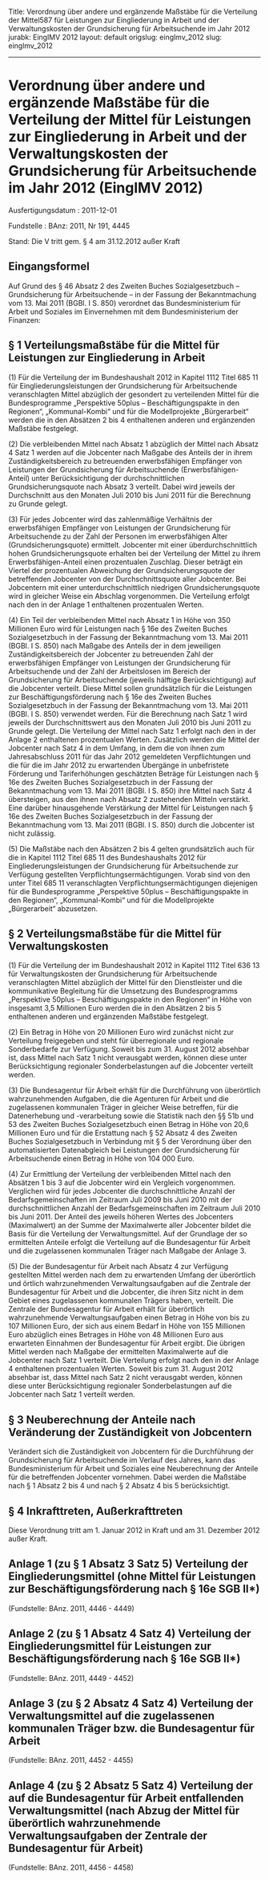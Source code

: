 Title: Verordnung über andere und ergänzende Maßstäbe für die Verteilung der Mittel587
  für Leistungen zur Eingliederung in Arbeit und der Verwaltungskosten der Grundsicherung
  für Arbeitsuchende im Jahr 2012
jurabk: EinglMV 2012
layout: default
origslug: einglmv_2012
slug: einglmv_2012

---

# Verordnung über andere und ergänzende Maßstäbe für die Verteilung der Mittel für Leistungen zur Eingliederung in Arbeit und der Verwaltungskosten der Grundsicherung für Arbeitsuchende im Jahr 2012 (EinglMV 2012)

Ausfertigungsdatum
:   2011-12-01

Fundstelle
:   BAnz: 2011, Nr 191, 4445

Stand: Die V tritt gem. § 4 am 31.12.2012 außer Kraft

## Eingangsformel

Auf Grund des § 46 Absatz 2 des Zweiten Buches Sozialgesetzbuch –
Grundsicherung für Arbeitsuchende – in der Fassung der Bekanntmachung
vom 13. Mai 2011 (BGBl. I S. 850) verordnet das Bundesministerium für
Arbeit und Soziales im Einvernehmen mit dem Bundesministerium der
Finanzen:


## § 1 Verteilungsmaßstäbe für die Mittel für Leistungen zur Eingliederung in Arbeit

(1) Für die Verteilung der im Bundeshaushalt 2012 in Kapitel 1112
Titel 685 11 für Eingliederungsleistungen der Grundsicherung für
Arbeitsuchende veranschlagten Mittel abzüglich der gesondert zu
verteilenden Mittel für die Bundesprogramme „Perspektive 50plus –
Beschäftigungspakte in den Regionen“, „Kommunal-Kombi“ und für die
Modellprojekte „Bürgerarbeit“ werden die in den Absätzen 2 bis 4
enthaltenen anderen und ergänzenden Maßstäbe festgelegt.

(2) Die verbleibenden Mittel nach Absatz 1 abzüglich der Mittel nach
Absatz 4 Satz 1 werden auf die Jobcenter nach Maßgabe des Anteils der
in ihrem Zuständigkeitsbereich zu betreuenden erwerbsfähigen Empfänger
von Leistungen der Grundsicherung für Arbeitsuchende (Erwerbsfähigen-
Anteil) unter Berücksichtigung der durchschnittlichen
Grundsicherungsquote nach Absatz 3 verteilt. Dabei wird jeweils der
Durchschnitt aus den Monaten Juli 2010 bis Juni 2011 für die
Berechnung zu Grunde gelegt.

(3) Für jedes Jobcenter wird das zahlenmäßige Verhältnis der
erwerbsfähigen Empfänger von Leistungen der Grundsicherung für
Arbeitsuchende zu der Zahl der Personen im erwerbsfähigen Alter
(Grundsicherungsquote) ermittelt. Jobcenter mit einer
überdurchschnittlich hohen Grundsicherungsquote erhalten bei der
Verteilung der Mittel zu ihrem Erwerbsfähigen-Anteil einen
prozentualen Zuschlag. Dieser beträgt ein Viertel der prozentualen
Abweichung der Grundsicherungsquote der betreffenden Jobcenter von der
Durchschnittsquote aller Jobcenter. Bei Jobcentern mit einer
unterdurchschnittlich niedrigen Grundsicherungsquote wird in gleicher
Weise ein Abschlag vorgenommen. Die Verteilung erfolgt nach den in der
Anlage 1 enthaltenen prozentualen Werten.

(4) Ein Teil der verbleibenden Mittel nach Absatz 1 in Höhe von 350
Millionen Euro wird für Leistungen nach § 16e des Zweiten Buches
Sozialgesetzbuch in der Fassung der Bekanntmachung vom 13. Mai 2011
(BGBl. I S. 850) nach Maßgabe des Anteils der in dem jeweiligen
Zuständigkeitsbereich der Jobcenter zu betreuenden Zahl der
erwerbsfähigen Empfänger von Leistungen der Grundsicherung für
Arbeitsuchende und der Zahl der Arbeitslosen im Bereich der
Grundsicherung für Arbeitsuchende (jeweils hälftige Berücksichtigung)
auf die Jobcenter verteilt. Diese Mittel sollen grundsätzlich für die
Leistungen zur Beschäftigungsförderung nach § 16e des Zweiten Buches
Sozialgesetzbuch in der Fassung der Bekanntmachung vom 13. Mai 2011
(BGBl. I S. 850) verwendet werden. Für die Berechnung nach Satz 1 wird
jeweils der Durchschnittswert aus den Monaten Juli 2010 bis Juni 2011
zu Grunde gelegt. Die Verteilung der Mittel nach Satz 1 erfolgt nach
den in der Anlage 2 enthaltenen prozentualen Werten. Zusätzlich werden
die Mittel der Jobcenter nach Satz 4 in dem Umfang, in dem die von
ihnen zum Jahresabschluss 2011 für das Jahr 2012 gemeldeten
Verpflichtungen und die für die im Jahr 2012 zu erwartenden Übergänge
in unbefristete Förderung und Tariferhöhungen geschätzten Beträge für
Leistungen nach § 16e des Zweiten Buches Sozialgesetzbuch in der
Fassung der Bekanntmachung vom 13. Mai 2011 (BGBl. I S. 850) ihre
Mittel nach Satz 4 übersteigen, aus den ihnen nach Absatz 2
zustehenden Mitteln verstärkt. Eine darüber hinausgehende Verstärkung
der Mittel für Leistungen nach § 16e des Zweiten Buches
Sozialgesetzbuch in der Fassung der Bekanntmachung vom 13. Mai 2011
(BGBl. I S. 850) durch die Jobcenter ist nicht zulässig.

(5) Die Maßstäbe nach den Absätzen 2 bis 4 gelten grundsätzlich auch
für die in Kapitel 1112 Titel 685 11 des Bundeshaushalts 2012 für
Eingliederungsleistungen der Grundsicherung für Arbeitsuchende zur
Verfügung gestellten Verpflichtungsermächtigungen. Vorab sind von den
unter Titel 685 11 veranschlagten Verpflichtungsermächtigungen
diejenigen für die Bundesprogramme „Perspektive 50plus –
Beschäftigungspakte in den Regionen“, „Kommunal-Kombi“ und für die
Modellprojekte „Bürgerarbeit“ abzusetzen.


## § 2 Verteilungsmaßstäbe für die Mittel für Verwaltungskosten

(1) Für die Verteilung der im Bundeshaushalt 2012 in Kapitel 1112
Titel 636 13 für Verwaltungskosten der Grundsicherung für
Arbeitsuchende veranschlagten Mittel abzüglich der Mittel für den
Dienstleister und die kommunikative Begleitung für die Umsetzung des
Bundesprogramms „Perspektive 50plus – Beschäftigungspakte in den
Regionen“ in Höhe von insgesamt 3,5 Millionen Euro werden die in den
Absätzen 2 bis 5 enthaltenen anderen und ergänzenden Maßstäbe
festgelegt.

(2) Ein Betrag in Höhe von 20 Millionen Euro wird zunächst nicht zur
Verteilung freigegeben und steht für überregionale und regionale
Sonderbedarfe zur Verfügung. Soweit bis zum 31. August 2012 absehbar
ist, dass Mittel nach Satz 1 nicht verausgabt werden, können diese
unter Berücksichtigung regionaler Sonderbelastungen auf die Jobcenter
verteilt werden.

(3) Die Bundesagentur für Arbeit erhält für die Durchführung von
überörtlich wahrzunehmenden Aufgaben, die die Agenturen für Arbeit und
die zugelassenen kommunalen Träger in gleicher Weise betreffen, für
die Datenerhebung und -verarbeitung sowie die Statistik nach den §§
51b und 53 des Zweiten Buches Sozialgesetzbuch einen Betrag in Höhe
von 20,6 Millionen Euro und für die Erstattung nach § 52 Absatz 4 des
Zweiten Buches Sozialgesetzbuch in Verbindung mit § 5 der Verordnung
über den automatisierten Datenabgleich bei Leistungen der
Grundsicherung für Arbeitsuchende einen Betrag in Höhe von 104 000
Euro.

(4) Zur Ermittlung der Verteilung der verbleibenden Mittel nach den
Absätzen 1 bis 3 auf die Jobcenter wird ein Vergleich vorgenommen.
Verglichen wird für jedes Jobcenter die durchschnittliche Anzahl der
Bedarfsgemeinschaften im Zeitraum Juli 2009 bis Juni 2010 mit der
durchschnittlichen Anzahl der Bedarfsgemeinschaften im Zeitraum Juli
2010 bis Juni 2011. Der Anteil des jeweils höheren Wertes des
Jobcenters (Maximalwert) an der Summe der Maximalwerte aller Jobcenter
bildet die Basis für die Verteilung der Verwaltungsmittel. Auf der
Grundlage der so ermittelten Anteile erfolgt die Verteilung auf die
Bundesagentur für Arbeit und die zugelassenen kommunalen Träger nach
Maßgabe der Anlage 3.

(5) Die der Bundesagentur für Arbeit nach Absatz 4 zur Verfügung
gestellten Mittel werden nach dem zu erwartenden Umfang der
überörtlich und örtlich wahrzunehmenden Verwaltungsaufgaben auf die
Zentrale der Bundesagentur für Arbeit und die Jobcenter, die ihren
Sitz nicht in dem Gebiet eines zugelassenen kommunalen Trägers haben,
verteilt. Die Zentrale der Bundesagentur für Arbeit erhält für
überörtlich wahrzunehmende Verwaltungsaufgaben einen Betrag in Höhe
von bis zu 107 Millionen Euro, der sich aus einem Bedarf in Höhe von
155 Millionen Euro abzüglich eines Betrages in Höhe von 48 Millionen
Euro aus erwarteten Einnahmen der Bundesagentur für Arbeit ergibt. Die
übrigen Mittel werden nach Maßgabe der ermittelten Maximalwerte auf
die Jobcenter nach Satz 1 verteilt. Die Verteilung erfolgt nach den in
der Anlage 4 enthaltenen prozentualen Werten. Soweit bis zum 31.
August 2012 absehbar ist, dass Mittel nach Satz 2 nicht verausgabt
werden, können diese unter Berücksichtigung regionaler
Sonderbelastungen auf die Jobcenter nach Satz 1 verteilt werden.


## § 3 Neuberechnung der Anteile nach Veränderung der Zuständigkeit von Jobcentern

Verändert sich die Zuständigkeit von Jobcentern für die Durchführung
der Grundsicherung für Arbeitsuchende im Verlauf des Jahres, kann das
Bundesministerium für Arbeit und Soziales eine Neuberechnung der
Anteile für die betreffenden Jobcenter vornehmen. Dabei werden die
Maßstäbe nach § 1 Absatz 2 bis 4 und nach § 2 Absatz 4 bis 5
berücksichtigt.


## § 4 Inkrafttreten, Außerkrafttreten

Diese Verordnung tritt am 1. Januar 2012 in Kraft und am 31. Dezember
2012 außer Kraft.


## Anlage 1 (zu § 1 Absatz 3 Satz 5) Verteilung der Eingliederungsmittel (ohne Mittel für Leistungen zur Beschäftigungsförderung nach § 16e SGB II*)

(Fundstelle: BAnz. 2011, 4446 - 4449)



## Anlage 2 (zu § 1 Absatz 4 Satz 4) Verteilung der Eingliederungsmittel für Leistungen zur Beschäftigungsförderung nach § 16e SGB II*)

(Fundstelle: BAnz. 2011, 4449 - 4452)



## Anlage 3 (zu § 2 Absatz 4 Satz 4) Verteilung der Verwaltungsmittel auf die zugelassenen kommunalen Träger bzw. die Bundesagentur für Arbeit

(Fundstelle: BAnz. 2011, 4452 - 4455)



## Anlage 4 (zu § 2 Absatz 5 Satz 4) Verteilung der auf die Bundesagentur für Arbeit entfallenden Verwaltungsmittel (nach Abzug der Mittel für überörtlich wahrzunehmende Verwaltungsaufgaben der Zentrale der Bundesagentur für Arbeit)

(Fundstelle: BAnz. 2011, 4456 - 4458)


